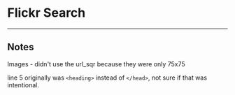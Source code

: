 # Flickr Search

---


## Notes

Images - didn't use the url_sqr because they were only 75x75

line 5 originally was `<heading>` instead of `</head>`, not sure if that was intentional.
